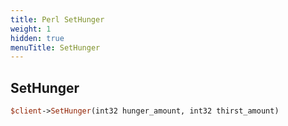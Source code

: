 ```yaml
---
title: Perl SetHunger
weight: 1
hidden: true
menuTitle: SetHunger
---
```

## SetHunger
```perl
$client->SetHunger(int32 hunger_amount, int32 thirst_amount)
```